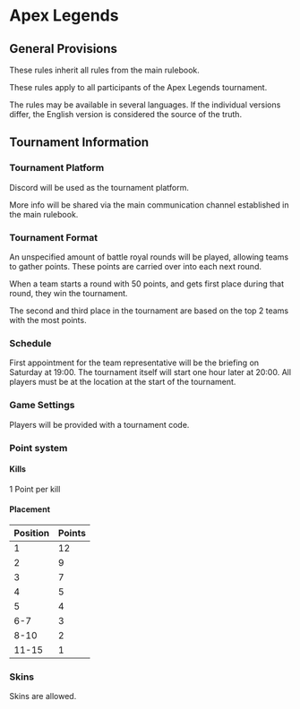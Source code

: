 # Apex Legends

## General Provisions

These rules inherit all rules from the main rulebook.

These rules apply to all participants of the Apex Legends tournament.

The rules may be available in several languages. If the individual versions differ, the English version is considered the source of the truth.

## Tournament Information

### Tournament Platform

Discord will be used as the tournament platform.

More info will be shared via the main communication channel established in the main rulebook.

### Tournament Format

An unspecified amount of battle royal rounds will be played, allowing teams to gather points.
These points are carried over into each next round.

When a team starts a round with 50 points, and gets first place during that round, they win the tournament.

The second and third place in the tournament are based on the top 2 teams with the most points.

### Schedule

First appointment for the team representative will be the briefing on Saturday at 19:00.
The tournament itself will start one hour later at 20:00.
All players must be at the location at the start of the tournament.

### Game Settings

Players will be provided with a tournament code.

### Point system

#### Kills

1 Point per kill

#### Placement

| Position | Points |
|----------|--------|
| 1        | 12     |
| 2        | 9      |
| 3        | 7      |
| 4        | 5      |
| 5        | 4      |
| 6-7      | 3      |
| 8-10     | 2      |
| 11-15    | 1      |

### Skins

Skins are allowed.

